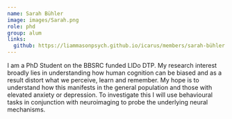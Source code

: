 ```yaml
---
name: Sarah Bühler
image: images/Sarah.png
role: phd
group: alum
links:
  github: https://liammasonpsych.github.io/icarus/members/sarah-bühler.html
---
```


I am a PhD Student on the BBSRC funded LIDo DTP. My research interest broadly lies in understanding how human cognition can be biased
and as a result distort what we perceive, learn and remember. My hope is to understand how this manifests in the general population and
those with elevated anxiety or depression. To investigate this I will use behavioural tasks in conjunction with neuroimaging to probe 
the underlying neural mechanisms.
